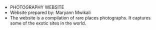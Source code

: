 - PHOTOGRAPHY WEBSITE
- Website prepared by: Maryann Mwikali
- The website is a compilation of rare places photographs. It captures some of the exotic sites in the world.
 